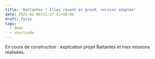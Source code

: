 ```yaml
---
title: 'Battantes ! Elles rêvent en grand, version adaptée'
date: 2025-02-06T21:47:41+00:00
draft: false
tags:
  - demo
  - shortcode
---
```


En cours de construction : explication projet Battantes et mes missions réalisées. 